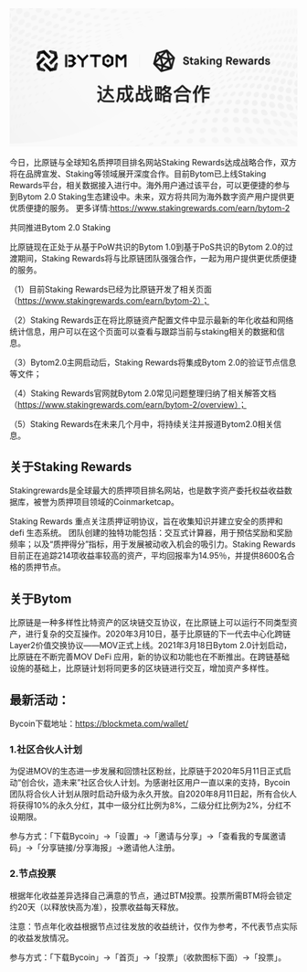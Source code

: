 ![](../images/notify/BytomStakingReward.png)

今日，比原链与全球知名质押项目排名网站Staking Rewards达成战略合作，双方将在品牌宣发、Staking等领域展开深度合作。目前Bytom已上线Staking Rewards平台，相关数据接入进行中。海外用户通过该平台，可以更便捷的参与到Bytom 2.0 Staking生态建设中。未来，双方将共同为海外数字资产用户提供更优质便捷的服务。
更多详情:https://www.stakingrewards.com/earn/bytom-2

共同推进Bytom 2.0 Staking

比原链现在正处于从基于PoW共识的Bytom 1.0到基于PoS共识的Bytom 2.0的过渡期间，Staking Rewards将与比原链团队强强合作，一起为用户提供更优质便捷的服务。

（1）目前Staking Rewards已经为比原链开发了相关页面（https://www.stakingrewards.com/earn/bytom-2）；

（2）Staking Rewards正在将比原链资产配置文件中显示最新的年化收益和网络统计信息，用户可以在这个页面可以查看与跟踪当前与staking相关的数据和信息。

（3）Bytom2.0主网启动后，Staking Rewards将集成Bytom 2.0的验证节点信息等文件；

（4）Staking Rewards官网就Bytom 2.0常见问题整理归纳了相关解答文档（https://www.stakingrewards.com/earn/bytom-2/overview）；

（5）Staking Rewards在未来几个月中，将持续关注并报道Bytom2.0相关信息。

## 关于Staking Rewards

Stakingrewards是全球最大的质押项目排名网站，也是数字资产委托权益收益数据库，被誉为质押项目领域的Coinmarketcap。

Staking Rewards 重点关注质押证明协议，旨在收集知识并建立安全的质押和 defi 生态系统。
团队创建的独特功能包括：交互式计算器，用于预估奖励和奖励频率；以及“质押得分”指标，用于发展被动收入机会的吸引力。Staking Rewards 目前正在追踪214项收益率较高的资产，平均回报率为14.95％，并提供8600名合格的质押节点。

## 关于Bytom

比原链是一种多样性比特资产的区块链交互协议，在比原链上可以运行不同类型资产，进行复杂的交互操作。2020年3月10日，基于比原链的下一代去中心化跨链Layer2价值交换协议——MOV正式上线。2021年3月18日Bytom  2.0计划启动，比原链在不断完善MOV DeFi  应用，新的协议和功能也在不断推出。在跨链基础设施的基础上，比原链计划将同更多的区块链进行交互，增加资产多样性。

## 最新活动：

Bycoin下载地址：https://blockmeta.com/wallet/

### 1.社区合伙人计划

为促进MOV的生态进一步发展和回馈社区粉丝，比原链于2020年5月11日正式启动“创合伙，造未来”社区合伙人计划。为感谢社区用户一直以来的支持，Bycoin团队将合伙人计划从限时启动升级为永久开放。自2020年8月11日起，所有合伙人将获得10%的永久分红，其中一级分红比例为8%，二级分红比例为2%，分红不设期限。

参与方式：「下载Bycoin」→「设置」→「邀请与分享」→「查看我的专属邀请码」→「分享链接/分享海报」→邀请他人注册。

### 2.节点投票
根据年化收益差异选择自己满意的节点，通过BTM投票。投票所需BTM将会锁定约20天（以释放快高为准），投票收益每天释放。

注意：节点年化收益根据节点过往发放的收益统计，仅作为参考，不代表节点实际的收益发放情况。

参与方式：「下载Bycoin」→「首页」→「投票」（收款图标下面）→「投票」。
